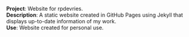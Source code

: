 **Project**: Website for rpdevries. <br>
**Description**: A static website created in GitHub Pages using
  Jekyll that displays up-to-date information of my work. <br>
**Use**: Website created for personal use. <br>
